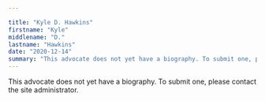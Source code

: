 ```yaml
---

title: "Kyle D. Hawkins"
firstname: "Kyle"
middlename: "D."
lastname: "Hawkins"
date: "2020-12-14"
summary: "This advocate does not yet have a biography. To submit one, please contact the site administrator."
---
```

This advocate does not yet have a biography. To submit one, please contact the site administrator.

